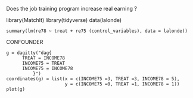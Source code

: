Does the job training program increase real earning ?

library(MatchIt)
library(tidyverse)
data(lalonde)
```
summary(lm(re78 ~ treat + re75 (control_variables), data = lalonde))
```

CONFOUNDER
```
g = dagitty("dag{
      TREAT = INCOME78
      INCOME75 = TREAT
      INCOME75 = INCOME78
          }")
coordinates(g) = list(x = c(INCOME75 =3, TREAT =3, INCOME78 = 5),
                      y = c(INCOME75 =0, TREAT =1, INCOME78 = 1))
plot(g)
```
